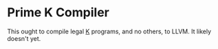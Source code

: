 # Prime K Compiler

This ought to compile legal [K](http://k-lang.org/) programs, and no others, to LLVM. It likely doesn't yet.
